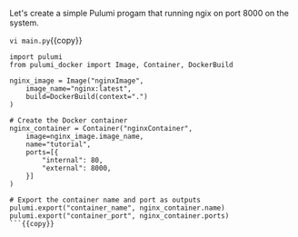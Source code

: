 Let's create a simple Pulumi progam that running ngix on port 8000 on the system.

`vi main.py`{{copy}}

```
import pulumi
from pulumi_docker import Image, Container, DockerBuild

nginx_image = Image("nginxImage",
    image_name="nginx:latest",
    build=DockerBuild(context=".")
)

# Create the Docker container
nginx_container = Container("nginxContainer",
    image=nginx_image.image_name,
    name="tutorial",
    ports=[{
        "internal": 80,
        "external": 8000,
    }]
)

# Export the container name and port as outputs
pulumi.export("container_name", nginx_container.name)
pulumi.export("container_port", nginx_container.ports) 
```{{copy}}